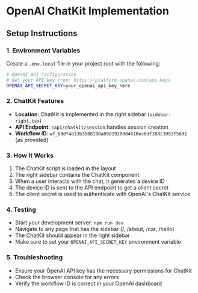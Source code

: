 # OpenAI ChatKit Implementation

## Setup Instructions

### 1. Environment Variables
Create a `.env.local` file in your project root with the following:

```bash
# OpenAI API Configuration
# Get your API key from: https://platform.openai.com/api-keys
OPENAI_API_SECRET_KEY=your_openai_api_key_here
```

### 2. ChatKit Features
- **Location**: ChatKit is implemented in the right sidebar (`sidebar-right.tsx`)
- **API Endpoint**: `/api/chatkit/session` handles session creation
- **Workflow ID**: `wf_68df4b13b3588190a09d19288d4610ec0df388c3983f58d1` (as provided)

### 3. How It Works
1. The ChatKit script is loaded in the layout
2. The right sidebar contains the ChatKit component
3. When a user interacts with the chat, it generates a device ID
4. The device ID is sent to the API endpoint to get a client secret
5. The client secret is used to authenticate with OpenAI's ChatKit service

### 4. Testing
- Start your development server: `npm run dev`
- Navigate to any page that has the sidebar (/, /about, /car, /hello)
- The ChatKit should appear in the right sidebar
- Make sure to set your `OPENAI_API_SECRET_KEY` environment variable

### 5. Troubleshooting
- Ensure your OpenAI API key has the necessary permissions for ChatKit
- Check the browser console for any errors
- Verify the workflow ID is correct in your OpenAI dashboard
